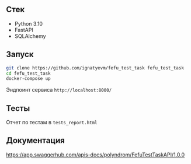 ## Стек
* Python 3.10
* FastAPI
* SQLAlchemy

## Запуск
```bash
git clone https://github.com/ignatyevm/fefu_test_task fefu_test_task
cd fefu_test_task
docker-compose up
```
Эндпоинт сервиса ```http://localhost:8000/```


## Тесты
Отчет по тестам в ```tests_report.html```

## Документация
https://app.swaggerhub.com/apis-docs/polyndrom/FefuTestTaskAPI/1.0.0
